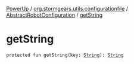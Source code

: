 [PowerUp](../../index.md) / [org.stormgears.utils.configurationfile](../index.md) / [AbstractRobotConfiguration](index.md) / [getString](./get-string.md)

# getString

`protected fun getString(key: `[`String`](https://kotlinlang.org/api/latest/jvm/stdlib/kotlin/-string/index.html)`): `[`String`](https://kotlinlang.org/api/latest/jvm/stdlib/kotlin/-string/index.html)